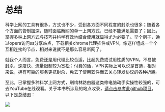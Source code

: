 # 总结

 科学上网的工具有很多，方式也不少，受到各方面不同程度的封杀也很多；随着各个方面的管制加深，随时面临断网的单一上网方式，已经不能满足需要了；因此，掌握多种上网方式与技巧并科学有效地结合使用就显得尤为必要了。举个例子，通过opera访问ss分享站点，下载相关chrome代理插件或VPN，像这样组成一个个互相连接的节点，相对来说就不是那么容易断网了。

 就我个人而言，免费还是用代理比较合适，比起免费或试用性质的VPN，不易被封杀、速度快、流量限制较为宽松；付费的话，VPN实际上可以说是首选，相对来说，拥有可靠的服务更抗封杀，免去了使用软件而去关心转发协议的各种折腾。
 
 至此，已掌握多种科学上网方式，刷梅林路由器这类修电脑动手实操性较强的，可去YouTube在线观看。关于本书所涉及的站点收录，[请点击参考此github项目](https://github.com/loremwalker/WebSiteUseful)，以下是总结图：

![](https://raw.githubusercontent.com/loremwalker/fq-book/master/.gitbook/assets/2018-05-05_154505.png)




